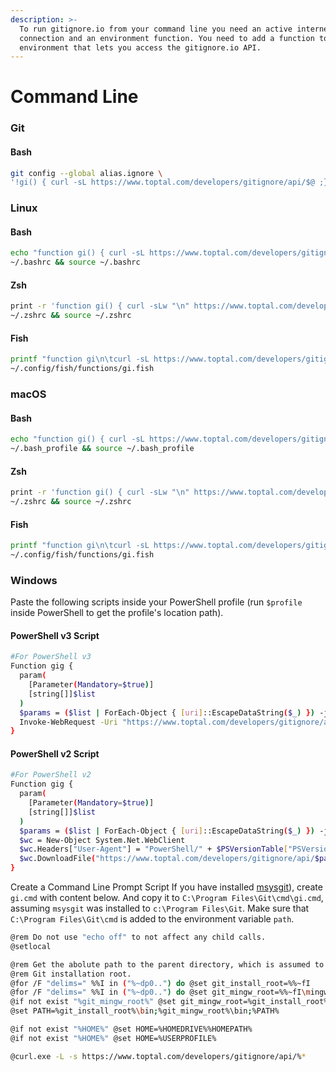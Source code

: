 ```yaml
---
description: >-
  To run gitignore.io from your command line you need an active internet
  connection and an environment function. You need to add a function to your
  environment that lets you access the gitignore.io API.
---
```


# Command Line

### Git

#### Bash <a id="git-bash"></a>

```bash
git config --global alias.ignore \
'!gi() { curl -sL https://www.toptal.com/developers/gitignore/api/$@ ;}; gi'
```

### Linux

#### Bash <a id="linux-bash"></a>

```bash
echo "function gi() { curl -sL https://www.toptal.com/developers/gitignore/api/\$@ ;}" >> \
~/.bashrc && source ~/.bashrc
```

#### Zsh <a id="linux-zsh"></a>

```bash
print -r 'function gi() { curl -sLw "\n" https://www.toptal.com/developers/gitignore/api/$@ ;}' >> \
~/.zshrc && source ~/.zshrc
```

#### Fish <a id="linux-fish"></a>

```bash
printf "function gi\n\tcurl -sL https://www.toptal.com/developers/gitignore/api/\$argv\nend\n" > \
~/.config/fish/functions/gi.fish
```

### macOS

#### Bash <a id="macos-bash"></a>

```bash
echo "function gi() { curl -sL https://www.toptal.com/developers/gitignore/api/\$@ ;}" >> \
~/.bash_profile && source ~/.bash_profile
```

#### Zsh <a id="masos-zsh"></a>

```bash
print -r 'function gi() { curl -sLw "\n" https://www.toptal.com/developers/gitignore/api/$@ ;}' >> \
~/.zshrc && source ~/.zshrc
```

#### Fish <a id="macos-fish"></a>

```bash
printf "function gi\n\tcurl -sL https://www.toptal.com/developers/gitignore/api/\$argv\nend\n" > \
~/.config/fish/functions/gi.fish
```

### Windows

Paste the following scripts inside your PowerShell profile \(run `$profile` inside PowerShell to get the profile's location path\).

#### PowerShell v3 Script

```bash
#For PowerShell v3
Function gig {
  param(
    [Parameter(Mandatory=$true)]
    [string[]]$list
  )
  $params = ($list | ForEach-Object { [uri]::EscapeDataString($_) }) -join ","
  Invoke-WebRequest -Uri "https://www.toptal.com/developers/gitignore/api/$params" | select -ExpandProperty content | Out-File -FilePath $(Join-Path -path $pwd -ChildPath ".gitignore") -Encoding ascii
}
```

#### PowerShell v2 Script <a id="windows-powershell-v2"></a>

```bash
#For PowerShell v2
Function gig {
  param(
    [Parameter(Mandatory=$true)]
    [string[]]$list
  )
  $params = ($list | ForEach-Object { [uri]::EscapeDataString($_) }) -join ","
  $wc = New-Object System.Net.WebClient
  $wc.Headers["User-Agent"] = "PowerShell/" + $PSVersionTable["PSVersion"].ToString()
  $wc.DownloadFile("https://www.toptal.com/developers/gitignore/api/$params", "$PWD\.gitignore")
}
```

Create a Command Line Prompt Script If you have installed [msysgit](http://msysgit.github.io/)\), create `gi.cmd` with content below. And copy it to `C:\Program Files\Git\cmd\gi.cmd`, assuming `msysgit` was installed to `c:\Program Files\Git`. Make sure that `C:\Program Files\Git\cmd` is added to the environment variable `path`.

```bash
@rem Do not use "echo off" to not affect any child calls.
@setlocal

@rem Get the abolute path to the parent directory, which is assumed to be the
@rem Git installation root.
@for /F "delims=" %%I in ("%~dp0..") do @set git_install_root=%%~fI
@for /F "delims=" %%I in ("%~dp0..") do @set git_mingw_root=%%~fI\mingw
@if not exist "%git_mingw_root%" @set git_mingw_root=%git_install_root%\mingw64
@set PATH=%git_install_root%\bin;%git_mingw_root%\bin;%PATH%

@if not exist "%HOME%" @set HOME=%HOMEDRIVE%%HOMEPATH%
@if not exist "%HOME%" @set HOME=%USERPROFILE%

@curl.exe -L -s https://www.toptal.com/developers/gitignore/api/%*
```

